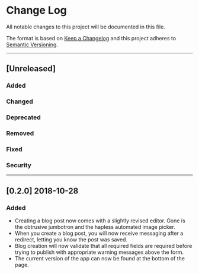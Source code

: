 # Change Log
 
All notable changes to this project will be documented in this file.
 
The format is based on [Keep a Changelog](http://keepachangelog.com/) and this project adheres to [Semantic Versioning](http://semver.org/).
 
---
 
## [Unreleased]
 
### Added
 
### Changed
 
### Deprecated
 
### Removed
 
### Fixed
 
### Security

---

## [0.2.0] 2018-10-28

### Added

* Creating a blog post now comes with a slightly revised editor. Gone is the obtrusive jumbotron and the hapless automated image picker.
* When you create a blog post, you will now receive messaging after a redirect, letting you know the post was saved.
* Blog creation will now validate that all required fields are required before trying to publish with appropriate warning messages above the form.
* The current version of the app can now be found at the bottom of the page.